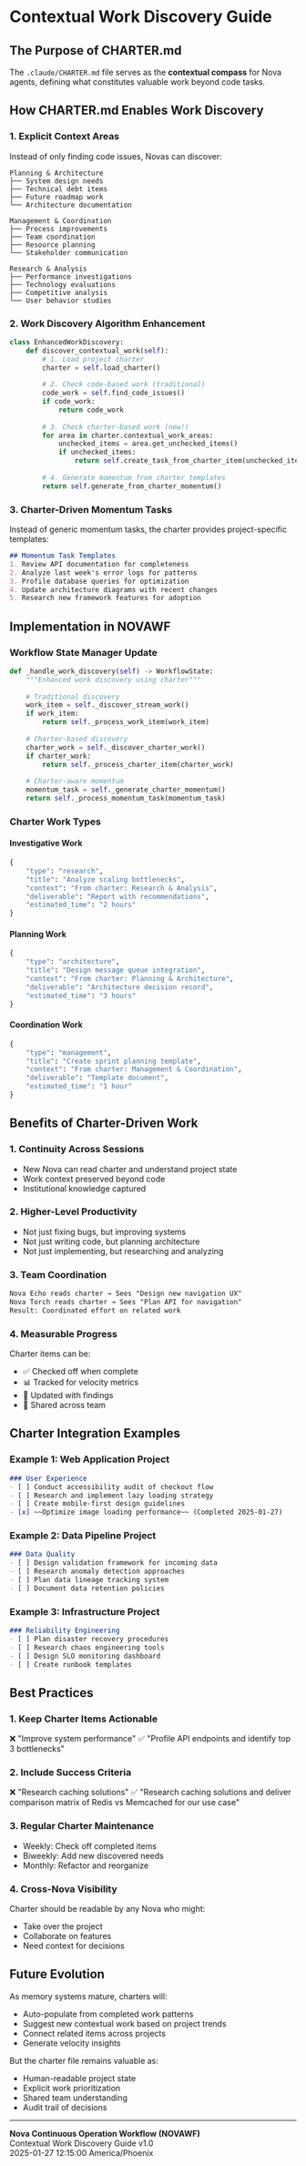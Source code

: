 # Contextual Work Discovery Guide

## The Purpose of CHARTER.md

The `.claude/CHARTER.md` file serves as the **contextual compass** for Nova agents, defining what constitutes valuable work beyond code tasks.

## How CHARTER.md Enables Work Discovery

### 1. **Explicit Context Areas**
Instead of only finding code issues, Novas can discover:
```
Planning & Architecture
├── System design needs
├── Technical debt items
├── Future roadmap work
└── Architecture documentation

Management & Coordination
├── Process improvements
├── Team coordination
├── Resource planning
└── Stakeholder communication

Research & Analysis
├── Performance investigations
├── Technology evaluations
├── Competitive analysis
└── User behavior studies
```

### 2. **Work Discovery Algorithm Enhancement**

```python
class EnhancedWorkDiscovery:
    def discover_contextual_work(self):
        # 1. Load project charter
        charter = self.load_charter()
        
        # 2. Check code-based work (traditional)
        code_work = self.find_code_issues()
        if code_work:
            return code_work
        
        # 3. Check charter-based work (new!)
        for area in charter.contextual_work_areas:
            unchecked_items = area.get_unchecked_items()
            if unchecked_items:
                return self.create_task_from_charter_item(unchecked_items[0])
        
        # 4. Generate momentum from charter templates
        return self.generate_from_charter_momentum()
```

### 3. **Charter-Driven Momentum Tasks**

Instead of generic momentum tasks, the charter provides project-specific templates:

```markdown
## Momentum Task Templates
1. Review API documentation for completeness
2. Analyze last week's error logs for patterns  
3. Profile database queries for optimization
4. Update architecture diagrams with recent changes
5. Research new framework features for adoption
```

## Implementation in NOVAWF

### Workflow State Manager Update
```python
def _handle_work_discovery(self) -> WorkflowState:
    """Enhanced work discovery using charter"""
    
    # Traditional discovery
    work_item = self._discover_stream_work()
    if work_item:
        return self._process_work_item(work_item)
    
    # Charter-based discovery
    charter_work = self._discover_charter_work()
    if charter_work:
        return self._process_charter_item(charter_work)
    
    # Charter-aware momentum
    momentum_task = self._generate_charter_momentum()
    return self._process_momentum_task(momentum_task)
```

### Charter Work Types

#### **Investigative Work**
```python
{
    "type": "research",
    "title": "Analyze scaling bottlenecks",
    "context": "From charter: Research & Analysis",
    "deliverable": "Report with recommendations",
    "estimated_time": "2 hours"
}
```

#### **Planning Work**
```python
{
    "type": "architecture",
    "title": "Design message queue integration",
    "context": "From charter: Planning & Architecture", 
    "deliverable": "Architecture decision record",
    "estimated_time": "3 hours"
}
```

#### **Coordination Work**
```python
{
    "type": "management",
    "title": "Create sprint planning template",
    "context": "From charter: Management & Coordination",
    "deliverable": "Template document",
    "estimated_time": "1 hour"
}
```

## Benefits of Charter-Driven Work

### 1. **Continuity Across Sessions**
- New Nova can read charter and understand project state
- Work context preserved beyond code
- Institutional knowledge captured

### 2. **Higher-Level Productivity**
- Not just fixing bugs, but improving systems
- Not just writing code, but planning architecture
- Not just implementing, but researching and analyzing

### 3. **Team Coordination**
```markdown
Nova Echo reads charter → Sees "Design new navigation UX"
Nova Torch reads charter → Sees "Plan API for navigation"
Result: Coordinated effort on related work
```

### 4. **Measurable Progress**
Charter items can be:
- ✅ Checked off when complete
- 📊 Tracked for velocity metrics
- 🔄 Updated with findings
- 🤝 Shared across team

## Charter Integration Examples

### Example 1: Web Application Project
```markdown
### User Experience
- [ ] Conduct accessibility audit of checkout flow
- [ ] Research and implement lazy loading strategy
- [ ] Create mobile-first design guidelines
- [x] ~~Optimize image loading performance~~ (Completed 2025-01-27)
```

### Example 2: Data Pipeline Project
```markdown
### Data Quality
- [ ] Design validation framework for incoming data
- [ ] Research anomaly detection approaches
- [ ] Plan data lineage tracking system
- [ ] Document data retention policies
```

### Example 3: Infrastructure Project
```markdown
### Reliability Engineering
- [ ] Plan disaster recovery procedures
- [ ] Research chaos engineering tools
- [ ] Design SLO monitoring dashboard
- [ ] Create runbook templates
```

## Best Practices

### 1. **Keep Charter Items Actionable**
❌ "Improve system performance"
✅ "Profile API endpoints and identify top 3 bottlenecks"

### 2. **Include Success Criteria**
❌ "Research caching solutions"
✅ "Research caching solutions and deliver comparison matrix of Redis vs Memcached for our use case"

### 3. **Regular Charter Maintenance**
- Weekly: Check off completed items
- Biweekly: Add new discovered needs
- Monthly: Refactor and reorganize

### 4. **Cross-Nova Visibility**
Charter should be readable by any Nova who might:
- Take over the project
- Collaborate on features
- Need context for decisions

## Future Evolution

As memory systems mature, charters will:
- Auto-populate from completed work patterns
- Suggest new contextual work based on project trends
- Connect related items across projects
- Generate velocity insights

But the charter file remains valuable as:
- Human-readable project state
- Explicit work prioritization
- Shared team understanding
- Audit trail of decisions

---
**Nova Continuous Operation Workflow (NOVAWF)**  
Contextual Work Discovery Guide v1.0  
2025-01-27 12:15:00 America/Phoenix